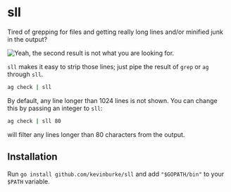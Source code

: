 # sll

Tired of grepping for files and getting really long lines and/or minified junk
in the output?

<img src="https://api.monosnap.com/rpc/file/download?id=If0PPagJbqOIqosYgMnXQJOVbPLai3" alt="Yeah, the second result is not what you are looking for." />

`sll` makes it easy to strip those lines; just pipe the result of `grep` or
`ag` through `sll`.

```bash
ag check | sll
```

By default, any line longer than 1024 lines is not shown. You can change this
by passing an integer to `sll`:

```bash
ag check | sll 80
```

will filter any lines longer than 80 characters from the output.

## Installation

Run `go install github.com/kevinburke/sll` and add `"$GOPATH/bin"` to your
`$PATH` variable.

